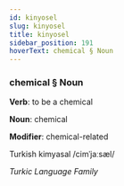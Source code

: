 ```yaml
---
id: kinyosel
slug: kinyosel
title: kinyosel
sidebar_position: 191
hoverText: chemical § Noun
---
```


### chemical § Noun

**Verb**: to be a chemical

**Noun**: chemical

**Modifier**: chemical-related

Turkish kimyasal /cimˈjaːsæl/

*Turkic Language Family*